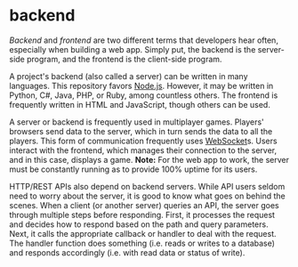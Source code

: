# backend

*Backend* and *frontend* are two different terms that developers hear often, especially when building a web app. Simply put, the backend is the server-side program, and the frontend is the client-side program.

A project's backend (also called a server) can be written in many languages. This repository favors [Node.js](../). However, it may be written in Python, C#, Java, PHP, or Ruby, among countless others. The frontend is frequently written in HTML and JavaScript, though others can be used.

A server or backend is frequently used in multiplayer games. Players' browsers send data to the server, which in turn sends the data to all the players. This form of communication frequently uses [WebSocket](./ws)s. Users interact with the frontend, which manages their connection to the server, and in this case, displays a game. **Note:** For the web app to work, the server must be constantly running as to provide 100% uptime for its users.

HTTP/REST APIs also depend on backend servers. While API users seldom need to worry about the server, it is good to know what goes on behind the scenes. When a client (or another server) queries an API, the server goes through multiple steps before responding. First, it processes the request and decides how to respond based on the path and query parameters. Next, it calls the appropriate callback or handler to deal with the request. The handler function does something (i.e. reads or writes to a database) and responds accordingly (i.e. with read data or status of write).
